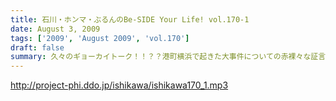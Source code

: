 ```yaml
---
title: 石川・ホンマ・ぶるんのBe-SIDE Your Life! vol.170-1
date: August 3, 2009
tags: ['2009', 'August 2009', 'vol.170']
draft: false
summary: 久々のギョーカイトーク！！？？港町横浜で起きた大事件についての赤裸々な証言がここに・・・NAMAE
---
```


http://project-phi.ddo.jp/ishikawa/ishikawa170_1.mp3